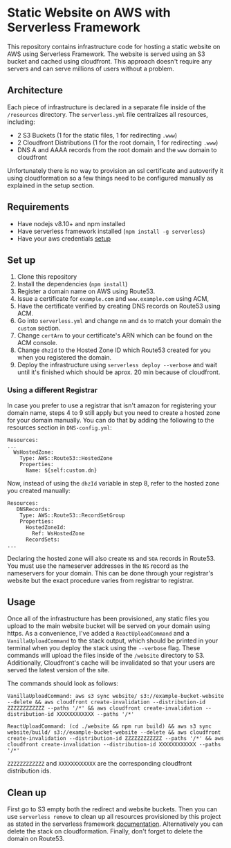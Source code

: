 # Static Website on AWS with Serverless Framework
This repository contains infrastructure code for hosting a static website on AWS using Serverless Framework. The website is served using an S3 bucket and cached using cloudfront. This approach doesn't require any servers and can serve millions of users without a problem.

## Architecture
Each piece of infrastructure is declared in a separate file inside of the `/resources` directory. The `serverless.yml` file centralizes all resources, including:

- 2 S3 Buckets (1 for the static files, 1 for redirecting `.www`)
- 2 Cloudfront Distributions (1 for the root domain, 1 for redirecting `.www`)
- DNS A and AAAA records from the root domain and the `www` domain to cloudfront

Unfortunately there is no way to provision an ssl certificate and autoverify it using cloudformation so a few things need to be configured manually as explained in the setup section.

## Requirements
- Have nodejs v8.10+ and npm installed
- Have serverless framework installed (`npm install -g serverless`)
- Have your aws credentials [setup](https://serverless.com/framework/docs/providers/aws/guide/credentials/)


## Set up
1. Clone this repository
2. Install the dependencies (`npm install`)
3. Register a domain name on AWS using Route53.
4. Issue a certificate for `example.com` and `www.example.com` using ACM,
5. Have the certificate verified by creating DNS records on Route53 using ACM.
6. Go into `serverless.yml` and change `nm` and `dn` to match your domain the `custom` section.
7. Change `certArn` to your certificate's ARN which can be found on the ACM console.
8. Change `dhzId` to the Hosted Zone ID which Route53 created for you when you registered the domain.
9. Deploy the infrastructure using `serverless deploy --verbose` and wait until it's finished which should be aprox. 20 min because of cloudfront.

### Using a different Registrar
In case you prefer to use a registrar that isn't amazon for registering your domain name, steps 4 to 9 still apply but you need to create a hosted zone for your domain manually. You can do that by adding the following to the resources section in `DNS-config.yml`:

```
Resources:
...
  WsHostedZone:
    Type: AWS::Route53::HostedZone
    Properties:
      Name: ${self:custom.dn}
```
Now, instead of using the `dhzId` variable in step 8, refer to the hosted zone you created manually:

```
Resources:     
   DNSRecords:
    Type: AWS::Route53::RecordSetGroup
    Properties:
      HostedZoneId:
        Ref: WsHostedZone
      RecordSets:
...
```

Declaring the hosted zone will also create `NS` and `SOA` records in Route53. You must use the nameserver addresses in the `NS` record as the nameservers for your domain. This can be done through your registrar's website but the exact procedure varies from registrar to registrar.

## Usage
Once all of the infrastructure has been provisioned, any static files you upload to the main website bucket will be served on your domain using https. As a convenience, I've added a `ReactUploadCommand` and a `VanillaUploadCommand` to the stack output, which should be printed in your terminal when you deploy the stack using the `--verbose` flag. These commands will upload the files inside of the `/website` directory to S3. Additionally, Cloudfront's cache will be invalidated so that your users are served the latest version of the site.

The commands should look as follows:

```
VanillaUploadCommand: aws s3 sync website/ s3://example-bucket-website --delete && aws cloudfront create-invalidation --distribution-id ZZZZZZZZZZZZ --paths '/*' && aws cloudfront create-invalidation --distribution-id XXXXXXXXXXXX --paths '/*'
```

```
ReactUploadCommand: (cd ./website && npm run build) && aws s3 sync website/build/ s3://example-bucket-website --delete && aws cloudfront create-invalidation --distribution-id ZZZZZZZZZZZZ --paths '/*' && aws cloudfront create-invalidation --distribution-id XXXXXXXXXXXX --paths '/*'
```

`ZZZZZZZZZZZZ` and `XXXXXXXXXXXX` are the corresponding cloudfront distribution ids.


## Clean up
First go to S3 empty both the redirect and website buckets. Then you can use `serverless remove` to clean up all resources provisioned by this project as stated in the serverless framework [documentation](https://serverless.com/framework/docs/providers/aws/guide/quick-start/#cleanup). Alternatively you can delete the stack on cloudformation. Finally, don't forget to delete the domain on Route53.